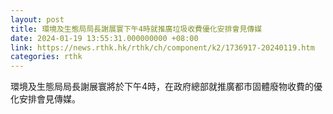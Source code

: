 ```yaml
---
layout: post
title: 環境及生態局局長謝展寰下午4時就推廣垃圾收費優化安排會見傳媒
date: 2024-01-19 13:55:31.000000000 +08:00
link: https://news.rthk.hk/rthk/ch/component/k2/1736917-20240119.htm
categories: rthk
---
```


環境及生態局局長謝展寰將於下午4時，在政府總部就推廣都市固體廢物收費的優化安排會見傳媒。
